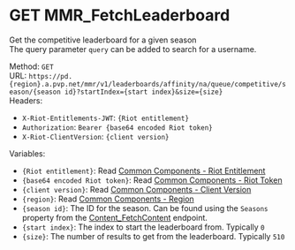 # GET MMR_FetchLeaderboard

Get the competitive leaderboard for a given season  
The query parameter `query` can be added to search for a username.  


Method: `GET`  
URL: `https://pd.{region}.a.pvp.net/mmr/v1/leaderboards/affinity/na/queue/competitive/season/{season id}?startIndex={start index}&size={size}`  
Headers:
 - `X-Riot-Entitlements-JWT`: `{Riot entitlement}`
 - `Authorization`: `Bearer {base64 encoded Riot token}`
 - `X-Riot-ClientVersion`: `{client version}`

Variables:
 - `{Riot entitlement}`: Read [Common Components - Riot Entitlement](../common-components.md#riot-entitlement)
 - `{base64 encoded Riot token}`: Read [Common Components - Riot Token](../common-components.md#riot-token)
 - `{client version}`: Read [Common Components - Client Version](../common-components.md#client-version)
 - `{region}`: Read [Common Components - Region](../common-components.md#region)
 - `{season id}`: The ID for the season. Can be found using the `Seasons` property from the [Content_FetchContent](GET%20Content_FetchContent.md) endpoint.
 - `{start index}`: The index to start the leaderboard from. Typically `0`
 - `{size}`: The number of results to get from the leaderboard. Typically `510`

